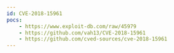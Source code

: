 ```yaml
---
id: CVE-2018-15961
pocs: 
    - https://www.exploit-db.com/raw/45979
    - https://github.com/vah13/CVE-2018-15961
    - https://github.com/cved-sources/cve-2018-15961
---
```

